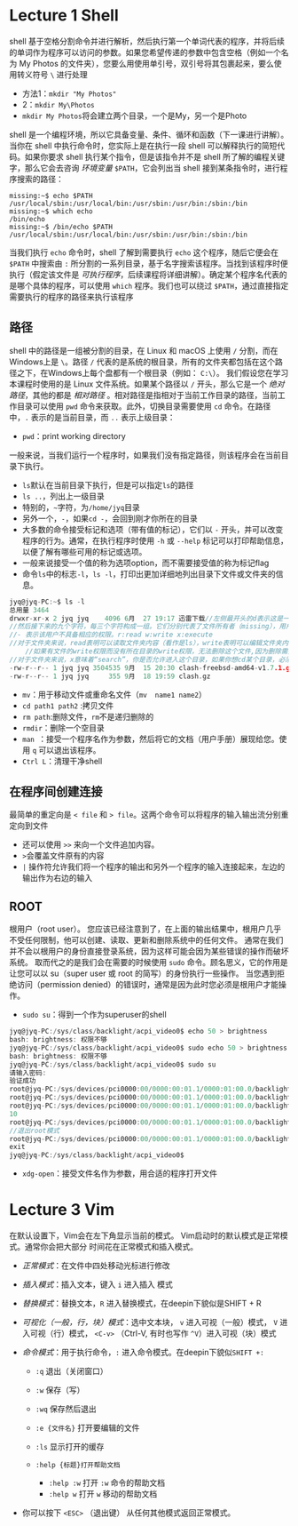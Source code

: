# Lecture 1 Shell

shell 基于空格分割命令并进行解析，然后执行第一个单词代表的程序，并将后续的单词作为程序可以访问的参数。如果您希望传递的参数中包含空格（例如一个名为 My Photos 的文件夹），您要么用使用单引号，双引号将其包裹起来，要么使用转义符号 `\` 进行处理

- 方法1：`mkdir "My Photos"`
- 2：`mkdir My\Photos`
- `mkdir My Photos`将会建立两个目录，一个是My，另一个是Photo

shell 是一个编程环境，所以它具备变量、条件、循环和函数（下一课进行讲解）。当你在 shell 中执行命令时，您实际上是在执行一段 shell 可以解释执行的简短代码。如果你要求 shell 执行某个指令，但是该指令并不是 shell 所了解的编程关键字，那么它会去咨询 *环境变量* `$PATH`，它会列出当 shell 接到某条指令时，进行程序搜索的路径：

```
missing:~$ echo $PATH
/usr/local/sbin:/usr/local/bin:/usr/sbin:/usr/bin:/sbin:/bin
missing:~$ which echo
/bin/echo
missing:~$ /bin/echo $PATH
/usr/local/sbin:/usr/local/bin:/usr/sbin:/usr/bin:/sbin:/bin
```

当我们执行 `echo` 命令时，shell 了解到需要执行 `echo` 这个程序，随后它便会在 `$PATH` 中搜索由 `:` 所分割的一系列目录，基于名字搜索该程序。当找到该程序时便执行（假定该文件是 *可执行程序*，后续课程将详细讲解）。确定某个程序名代表的是哪个具体的程序，可以使用 `which` 程序。我们也可以绕过 `$PATH`，通过直接指定需要执行的程序的路径来执行该程序

## 路径

shell 中的路径是一组被分割的目录，在 Linux 和 macOS 上使用 `/` 分割，而在Windows上是 `\`。路径 `/` 代表的是系统的根目录，所有的文件夹都包括在这个路径之下，在Windows上每个盘都有一个根目录（例如： `C:\`）。 我们假设您在学习本课程时使用的是 Linux 文件系统。如果某个路径以 `/` 开头，那么它是一个 *绝对路径*，其他的都是 *相对路径* 。相对路径是指相对于当前工作目录的路径，当前工作目录可以使用 `pwd` 命令来获取。此外，切换目录需要使用 `cd` 命令。在路径中，`.` 表示的是当前目录，而 `..` 表示上级目录：

- `pwd`：print working directory

一般来说，当我们运行一个程序时，如果我们没有指定路径，则该程序会在当前目录下执行。

- `ls`默认在当前目录下执行，但是可以指定`ls`的路径
- `ls ..`，列出上一级目录
- 特别的，`~`字符，为`/home/jyq`目录
- 另外一个，`-`，如果`cd -`，会回到刚才你所在的目录
- 大多数的命令接受标记和选项（带有值的标记），它们以 `-` 开头，并可以改变程序的行为。通常，在执行程序时使用 `-h` 或 `--help` 标记可以打印帮助信息，以便了解有哪些可用的标记或选项。
- 一般来说接受一个值的称为选项option，而不需要接受值的称为标记flag
- 命令`ls`中的标志`-l`，`ls -l`，打印出更加详细地列出目录下文件或文件夹的信息。

```c
jyq@jyq-PC:~$ ls -l
总用量 3464
drwxr-xr-x 2 jyq jyq    4096 6月  27 19:17 迅雷下载//左侧最开头的d表示这是一个directory，而没有d则不是
//然后接下来的九个字符，每三个字符构成一组。它们分别代表了文件所有者（missing），用户组（users） 以及其他所有人具有的权限。
//- 表示该用户不具备相应的权限。r:read w:write x:execute
//对于文件夹来说，read表明可以读取文件夹内容（看作是ls），write表明可以编辑文件夹内容，比如编辑文件名，增删文件
    //如果有文件的write权限而没有所在目录的write权限，无法删除这个文件,因为删除需要对文件夹进行write
//对于文件夹来说，x意味着“search”，你是否允许进入这个目录，如果你想cd某个目录，必须拥有该目录所有上级目录和该目录本身的x权限
-rw-r--r-- 1 jyq jyq 3504535 9月  15 20:30 clash-freebsd-amd64-v1.7.1.gz
-rw-r--r-- 1 jyq jyq     355 9月  18 19:59 clash.gz
```

- `mv`：用于移动文件或重命名文件（`mv  name1 name2`）
- `cd path1 path2` :拷贝文件
- `rm path`:删除文件，`rm`不是递归删除的
- `rmdir`：删除一个空目录
- `man `：接受一个程序名作为参数，然后将它的文档（用户手册）展现给您。使用 `q` 可以退出该程序。
- `Ctrl L`：清理干净shell 

## 在程序间创建连接

最简单的重定向是 `< file` 和 `> file`。这两个命令可以将程序的输入输出流分别重定向到文件

- 还可以使用 `>>` 来向一个文件追加内容。
- `>`会覆盖文件原有的内容
-  `|` 操作符允许我们将一个程序的输出和另外一个程序的输入连接起来，左边的输出作为右边的输入

## ROOT

根用户（root user）。 您应该已经注意到了，在上面的输出结果中，根用户几乎不受任何限制，他可以创建、读取、更新和删除系统中的任何文件。 通常在我们并不会以根用户的身份直接登录系统，因为这样可能会因为某些错误的操作而破坏系统。 取而代之的是我们会在需要的时候使用 `sudo` 命令。顾名思义，它的作用是让您可以以 su（super user 或 root 的简写）的身份执行一些操作。 当您遇到拒绝访问（permission denied）的错误时，通常是因为此时您必须是根用户才能操作。

- `sudo su`：得到一个作为superuser的shell

```c
jyq@jyq-PC:/sys/class/backlight/acpi_video0$ echo 50 > brightness 
bash: brightness: 权限不够
jyq@jyq-PC:/sys/class/backlight/acpi_video0$ sudo echo 50 > brightness 
bash: brightness: 权限不够
jyq@jyq-PC:/sys/class/backlight/acpi_video0$ sudo su
请输入密码:
验证成功
root@jyq-PC:/sys/devices/pci0000:00/0000:00:01.1/0000:01:00.0/backlight/acpi_video0# echo 100 > brightness 
root@jyq-PC:/sys/devices/pci0000:00/0000:00:01.1/0000:01:00.0/backlight/acpi_video0# echo 10 > brightness 
root@jyq-PC:/sys/devices/pci0000:00/0000:00:01.1/0000:01:00.0/backlight/acpi_video0# cat brightness 
10
root@jyq-PC:/sys/devices/pci0000:00/0000:00:01.1/0000:01:00.0/backlight/acpi_video0# echo 42 > brightness 
//退出root模式
root@jyq-PC:/sys/devices/pci0000:00/0000:00:01.1/0000:01:00.0/backlight/acpi_video0# exit
exit
jyq@jyq-PC:/sys/class/backlight/acpi_video0$ 
```

- `xdg-open`：接受文件名作为参数，用合适的程序打开文件

# Lecture 3 Vim

在默认设置下，Vim会在左下角显示当前的模式。 Vim启动时的默认模式是正常模式。通常你会把大部分 时间花在正常模式和插入模式。

- *正常模式*：在文件中四处移动光标进行修改

- *插入模式*：插入文本，键入 `i` 进入插入 模式

- *替换模式*：替换文本，`R` 进入替换模式，在deepin下貌似是SHIFT + R

- *可视化（一般，行，块）模式*：选中文本块， `v` 进入可视（一般）模式， `V` 进入可视（行）模式， `<C-v>` （Ctrl-V, 有时也写作 `^V`）进入可视（块）模式

- *命令模式*：用于执行命令，`:` 进入命令模式。在deepin下貌似`SHIFT +:`

  - `:q` 退出（关闭窗口）

  - `:w` 保存（写）

  - `:wq` 保存然后退出

  - `:e {文件名}` 打开要编辑的文件

  - `:ls` 显示打开的缓存

  - ```plaintext
    :help {标题}打开帮助文档
    ```

    - `:help :w` 打开 `:w` 命令的帮助文档
    - `:help w` 打开 `w` 移动的帮助文档

- 你可以按下 `<ESC>` （退出键） 从任何其他模式返回正常模式。